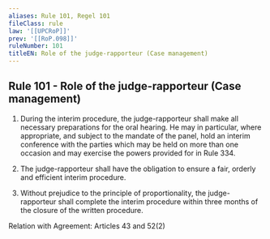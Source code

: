 ```yaml
---
aliases: Rule 101, Regel 101
fileClass: rule
law: '[[UPCRoP]]'
prev: '[[RoP.098]]'
ruleNumber: 101
titleEN: Role of the judge-rapporteur (Case management)
---
```


## Rule 101 - Role of the judge-rapporteur (Case management)

1. During the interim procedure, the judge-rapporteur shall make all necessary preparations for the oral hearing. He may in particular, where appropriate, and subject to the mandate of the panel, hold an interim conference with the parties which may be held on more than one occasion and may exercise the powers provided for in Rule 334.

2. The judge-rapporteur shall have the obligation to ensure a fair, orderly and efficient interim procedure.  

3. Without prejudice to the principle of proportionality, the judge-rapporteur shall complete the interim procedure within three months of the closure of the written procedure.  

Relation with Agreement: Articles 43 and 52(2)